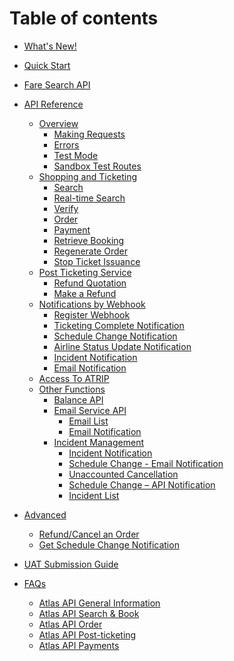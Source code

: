 # Table of contents

* [What's New!](atlas-api-documentation/whats-new.md)
* [Quick Start](README.md)
* [Fare Search API](atlas-fare-comparison-solution/search-api-integration-for-fare-comparison.md)
* [API Reference](atlas-api-documentation/api-reference/README.md)
  * [Overview](atlas-api-documentation/api-reference/overview/README.md)
    * [Making Requests](atlas-api-documentation/api-reference/overview/making-requests.md)
    * [Errors](atlas-api-documentation/api-reference/overview/errors.md)
    * [Test Mode](atlas-api-documentation/api-reference/overview/test-mode.md)
    * [Sandbox Test Routes](atlas-api-documentation/api-reference/overview/sandbox-test-routes.md)
  * [Shopping and Ticketing](atlas-api-documentation/api-reference/shopping-and-ticketing/README.md)
    * [Search](atlas-api-documentation/api-reference/shopping-and-ticketing/search.md)
    * [Real-time Search](atlas-api-documentation/api-reference/shopping-and-ticketing/real-timesearch.md)
    <!--* [Multiple Farefamilies Search](atlas-api-documentation/api-reference/shopping-and-ticketing/multiple-farefamilies-search.md)-->
    * [Verify](atlas-api-documentation/api-reference/shopping-and-ticketing/verify.md)
    * [Order](atlas-api-documentation/api-reference/shopping-and-ticketing/order.md)
    * [Payment](atlas-api-documentation/api-reference/shopping-and-ticketing/payment.md)
    * [Retrieve Booking](atlas-api-documentation/api-reference/shopping-and-ticketing/retrieve-booking.md)
    * [Regenerate Order](atlas-api-documentation/api-reference/shopping-and-ticketing/regenerateorder.md)
    * [Stop Ticket Issuance](atlas-api-documentation/api-reference/shopping-and-ticketing/stop-ticket-issuance.md)
  * [Post Ticketing Service](atlas-api-documentation/api-reference/post-ticketing-service/README.md)
    <!--* [Search Ancillary](atlas-api-documentation/api-reference/post-ticketing-service/offer-ancillary-list.md) -->
    <!--* [Order Ancillary](atlas-api-documentation/api-reference/post-ticketing-service/add-ancillaries.md) -->
    * [Refund Quotation](atlas-api-documentation/api-reference/post-ticketing-service/refund-quotation.md)
    * [Make a Refund](atlas-api-documentation/api-reference/post-ticketing-service/make-a-refund.md)
  * [Notifications by Webhook](atlas-api-documentation/api-reference/notifications-by-webhook/README.md)
    * [Register Webhook](atlas-api-documentation/api-reference/notifications-by-webhook/register-webhook.md)
    * [Ticketing Complete Notification](atlas-api-documentation/api-reference/notifications-by-webhook/ticketing-complete-notification.md)
    * [Schedule Change Notification](atlas-api-documentation/api-reference/notifications-by-webhook/schedule-change-notification.md)
    * [Airline Status Update Notification](atlas-api-documentation/api-reference/notifications-by-webhook/airline-status-notification.md)
    <!--* [Addon Complete Notification](atlas-api-documentation/api-reference/notifications-by-webhook/addon-complete-notification.md)-->
    <!--* [Refund Complete Notification](atlas-api-documentation/api-reference/notifications-by-webhook/refund-complete-notification.md)-->
    * [Incident Notification](atlas-api-documentation/api-reference/notifications-by-webhook/Incident-Notification.md)
    * [Email Notification](atlas-api-documentation/api-reference/Email-Service/Email-notification.md)
  * [Access To ATRIP](atlas-api-documentation/api-reference/access-to-atlas-customer-service-portal.md)
  * [Other Functions](atlas-api-documentation/api-reference/Other-functions/README.md)
    * [Balance API](atlas-api-documentation/api-reference/Other-functions/Balance-API.md)
    * [Email Service API](atlas-api-documentation/api-reference/Email-Service/README.md)
      * [Email List](atlas-api-documentation/api-reference/Email-Service/Email-List.md)
      * [Email Notification](atlas-api-documentation/api-reference/Email-Service/Email-notification.md)
    * [Incident Management](atlas-api-documentation/api-reference/Incident-Management/README.md)
      * [Incident Notification](atlas-api-documentation/api-reference/Incident-Management/Incident-Notification.md)
      * [Schedule Change - Email Notification](atlas-api-documentation/api-reference/Incident-Management/Schedule-Change-Email-Notification-Confirm.md)
      * [Unaccounted Cancellation](atlas-api-documentation/api-reference/Incident-Management/Unaccounted-Cancellation-Confirm.md)    
      * [Schedule Change – API Notification](atlas-api-documentation/api-reference/Incident-Management/Schedule-Change-API-Notification-Confirm.md)
      * [Incident List](atlas-api-documentation/api-reference/Incident-Management/Incident-List.md)
* [Advanced](atlas-api-documentation/advanced/README.md)
  
    <!--   * [Add Ancillaries](atlas-api-documentation/advanced/add-ancillaries.md) -->
  * [Refund/Cancel an Order](atlas-api-documentation/advanced/refund-cancel-an-order.md)
  * [Get Schedule Change Notification](atlas-api-documentation/advanced/get-schedule-change-notification.md)
* [UAT Submission Guide](atlas-api-documentation/uat-submission-guide.md)
* [FAQs](atlas-api-documentation/faqs/README.md)
  * [Atlas API General Information](atlas-api-documentation/faqs/atlas-api-general-information.md)
  * [Atlas API Search & Book](atlas-api-documentation/faqs/atlas-api-api-search.md)
  * [Atlas API Order](atlas-api-documentation/faqs/atlas-order-api.md)
  * [Atlas API Post-ticketing](atlas-api-documentation/faqs/atlas-api-post-ticketing.md)
  * [Atlas API Payments](atlas-api-documentation/faqs/atlas-api-payments.md)
